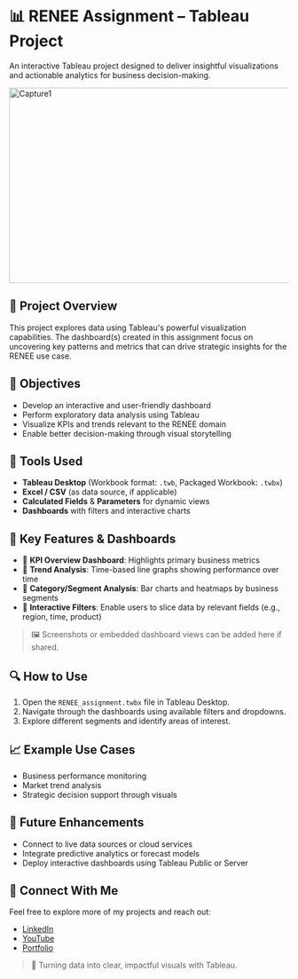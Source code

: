 # 📊 RENEE Assignment – Tableau Project

An interactive Tableau project designed to deliver insightful visualizations and actionable analytics for business decision-making.

<img width="623" height="352" alt="Capture1" src="https://github.com/user-attachments/assets/d6eae655-8854-4c08-9a49-f609f84e4b56" />


## 📁 Project Overview

This project explores data using Tableau's powerful visualization capabilities. The dashboard(s) created in this assignment focus on uncovering key patterns and metrics that can drive strategic insights for the RENEE use case.



## 🎯 Objectives

- Develop an interactive and user-friendly dashboard
- Perform exploratory data analysis using Tableau
- Visualize KPIs and trends relevant to the RENEE domain
- Enable better decision-making through visual storytelling



## 🧰 Tools Used

- **Tableau Desktop** (Workbook format: `.twb`, Packaged Workbook: `.twbx`)
- **Excel / CSV** (as data source, if applicable)
- **Calculated Fields** & **Parameters** for dynamic views
- **Dashboards** with filters and interactive charts



## 📌 Key Features & Dashboards

- 📌 **KPI Overview Dashboard**: Highlights primary business metrics
- 📌 **Trend Analysis**: Time-based line graphs showing performance over time
- 📌 **Category/Segment Analysis**: Bar charts and heatmaps by business segments
- 📌 **Interactive Filters**: Enable users to slice data by relevant fields (e.g., region, time, product)

> 🖼️ Screenshots or embedded dashboard views can be added here if shared.



## 🔍 How to Use

1. Open the `RENEE_assignment.twbx` file in Tableau Desktop.
2. Navigate through the dashboards using available filters and dropdowns.
3. Explore different segments and identify areas of interest.



## 📈 Example Use Cases

- Business performance monitoring
- Market trend analysis
- Strategic decision support through visuals



## 🔮 Future Enhancements

- Connect to live data sources or cloud services
- Integrate predictive analytics or forecast models
- Deploy interactive dashboards using Tableau Public or Server



## 🔗 Connect With Me  
Feel free to explore more of my projects and reach out:  
- [LinkedIn](https://www.linkedin.com/in/narendrasingh1402)
- [YouTube](https://www.youtube.com/@Analyst_Hive)  
- [Portfolio](https://narendra1402.github.io/)

> 📌 Turning data into clear, impactful visuals with Tableau.

